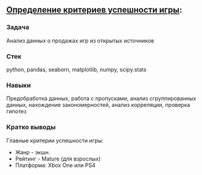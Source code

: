 ## [Определение критериев успешности игры](https://nbviewer.jupyter.org/github/seamus-88/my_projects0/blob/main/games_analysis_/games_analysis.ipynb):
### Задача
Анализ данных о продажах игр из открытых источников
### Стек
python, pandas, seaborn, matplotlib, numpy, scipy.stats
### Навыки
Предобработка данных, работа с пропусками, анализ сгруппированных данных, нахождение закономерностей, анализ корреляции, проверка гипотез
### Кратко выводы
Главные критерии успешности игры:
- Жанр - экшн.
- Рейтинг - Mature (для взрослых)
- Платформа: Xbox One или PS4
